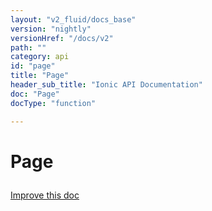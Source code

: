 ```yaml
---
layout: "v2_fluid/docs_base"
version: "nightly"
versionHref: "/docs/v2"
path: ""
category: api
id: "page"
title: "Page"
header_sub_title: "Ionic API Documentation"
doc: "Page"
docType: "function"

---
```










<h1 class="api-title">
<a class="anchor" name="page" href="#page"></a>

Page





</h1>

<a class="improve-v2-docs" href="http://github.com/driftyco/ionic/edit/master//Users/dan/Dev/ionic2/src/decorators/page.ts#L27">
Improve this doc
</a>











<!-- @usage tag -->


<!-- @property tags -->



<!-- instance methods on the class -->


<!-- related link --><!-- end content block -->


<!-- end body block -->

